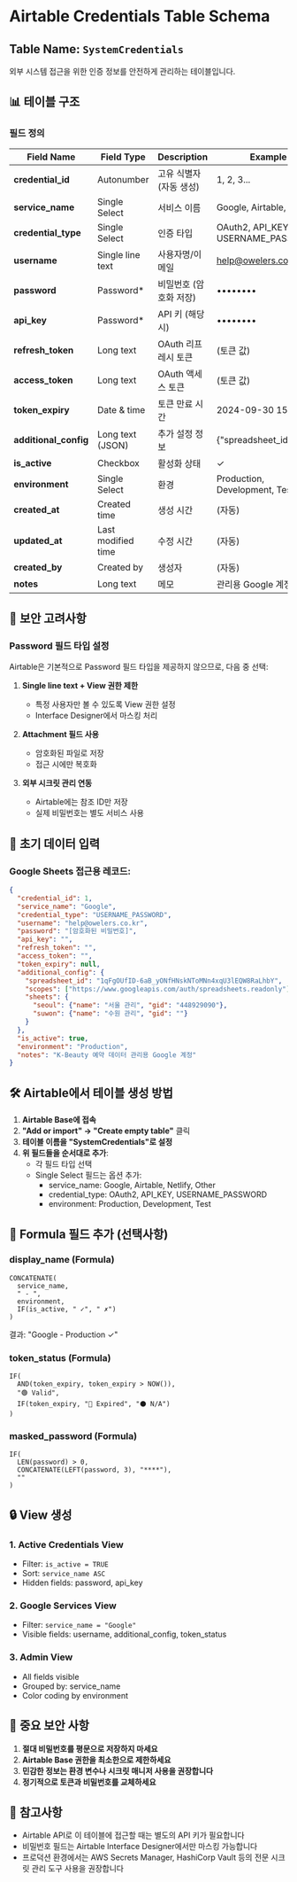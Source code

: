 # Airtable Credentials Table Schema

## Table Name: `SystemCredentials`

외부 시스템 접근을 위한 인증 정보를 안전하게 관리하는 테이블입니다.

## 📊 테이블 구조

### 필드 정의

| Field Name | Field Type | Description | Example |
|------------|------------|-------------|---------|
| **credential_id** | Autonumber | 고유 식별자 (자동 생성) | 1, 2, 3... |
| **service_name** | Single Select | 서비스 이름 | Google, Airtable, Netlify |
| **credential_type** | Single Select | 인증 타입 | OAuth2, API_KEY, USERNAME_PASSWORD |
| **username** | Single line text | 사용자명/이메일 | help@owelers.co.kr |
| **password** | Password* | 비밀번호 (암호화 저장) | •••••••• |
| **api_key** | Password* | API 키 (해당시) | •••••••• |
| **refresh_token** | Long text | OAuth 리프레시 토큰 | (토큰 값) |
| **access_token** | Long text | OAuth 액세스 토큰 | (토큰 값) |
| **token_expiry** | Date & time | 토큰 만료 시간 | 2024-09-30 15:00 |
| **additional_config** | Long text (JSON) | 추가 설정 정보 | {"spreadsheet_id": "..."} |
| **is_active** | Checkbox | 활성화 상태 | ✓ |
| **environment** | Single Select | 환경 | Production, Development, Test |
| **created_at** | Created time | 생성 시간 | (자동) |
| **updated_at** | Last modified time | 수정 시간 | (자동) |
| **created_by** | Created by | 생성자 | (자동) |
| **notes** | Long text | 메모 | 관리용 Google 계정 |

## 🔐 보안 고려사항

### Password 필드 타입 설정
Airtable은 기본적으로 Password 필드 타입을 제공하지 않으므로, 다음 중 선택:

1. **Single line text + View 권한 제한**
   - 특정 사용자만 볼 수 있도록 View 권한 설정
   - Interface Designer에서 마스킹 처리

2. **Attachment 필드 사용**
   - 암호화된 파일로 저장
   - 접근 시에만 복호화

3. **외부 시크릿 관리 연동**
   - Airtable에는 참조 ID만 저장
   - 실제 비밀번호는 별도 서비스 사용

## 📝 초기 데이터 입력

### Google Sheets 접근용 레코드:

```json
{
  "credential_id": 1,
  "service_name": "Google",
  "credential_type": "USERNAME_PASSWORD",
  "username": "help@owelers.co.kr",
  "password": "[암호화된 비밀번호]",
  "api_key": "",
  "refresh_token": "",
  "access_token": "",
  "token_expiry": null,
  "additional_config": {
    "spreadsheet_id": "1qFgOUfID-6aB_yONfHNskNToMNn4xqU3lEQW8RaLhbY",
    "scopes": ["https://www.googleapis.com/auth/spreadsheets.readonly"],
    "sheets": {
      "seoul": {"name": "서울 관리", "gid": "448929090"},
      "suwon": {"name": "수원 관리", "gid": ""}
    }
  },
  "is_active": true,
  "environment": "Production",
  "notes": "K-Beauty 예약 데이터 관리용 Google 계정"
}
```

## 🛠️ Airtable에서 테이블 생성 방법

1. **Airtable Base에 접속**
2. **"Add or import" → "Create empty table"** 클릭
3. **테이블 이름을 "SystemCredentials"로 설정**
4. **위 필드들을 순서대로 추가**:
   - 각 필드 타입 선택
   - Single Select 필드는 옵션 추가:
     - service_name: Google, Airtable, Netlify, Other
     - credential_type: OAuth2, API_KEY, USERNAME_PASSWORD
     - environment: Production, Development, Test

## 🔄 Formula 필드 추가 (선택사항)

### display_name (Formula)
```
CONCATENATE(
  service_name,
  " - ",
  environment,
  IF(is_active, " ✓", " ✗")
)
```
결과: "Google - Production ✓"

### token_status (Formula)
```
IF(
  AND(token_expiry, token_expiry > NOW()),
  "🟢 Valid",
  IF(token_expiry, "🔴 Expired", "⚫ N/A")
)
```

### masked_password (Formula)
```
IF(
  LEN(password) > 0,
  CONCATENATE(LEFT(password, 3), "****"),
  ""
)
```

## 🔒 View 생성

### 1. Active Credentials View
- Filter: `is_active = TRUE`
- Sort: `service_name ASC`
- Hidden fields: password, api_key

### 2. Google Services View
- Filter: `service_name = "Google"`
- Visible fields: username, additional_config, token_status

### 3. Admin View
- All fields visible
- Grouped by: service_name
- Color coding by environment

## 🚨 중요 보안 사항

1. **절대 비밀번호를 평문으로 저장하지 마세요**
2. **Airtable Base 권한을 최소한으로 제한하세요**
3. **민감한 정보는 환경 변수나 시크릿 매니저 사용을 권장합니다**
4. **정기적으로 토큰과 비밀번호를 교체하세요**

## 📌 참고사항

- Airtable API로 이 테이블에 접근할 때는 별도의 API 키가 필요합니다
- 비밀번호 필드는 Airtable Interface Designer에서만 마스킹 가능합니다
- 프로덕션 환경에서는 AWS Secrets Manager, HashiCorp Vault 등의 전문 시크릿 관리 도구 사용을 권장합니다